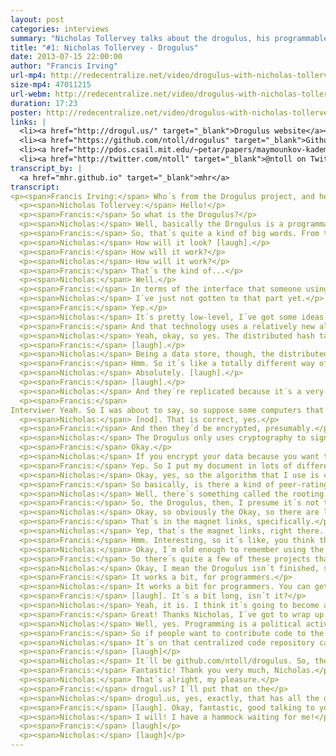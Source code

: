 ```yaml
---
layout: post
categories: interviews
summary: "Nicholas Tollervey talks about the drogulus, his programmable peer-to-peer data store. In the process he describes how a Distributed Hash Table (DHT) works and what motivated him to start the project."
title: "#1: Nicholas Tollervey - Drogulus"
date: 2013-07-15 22:00:00
author: "Francis Irving"
url-mp4: http://redecentralize.net/video/drogulus-with-nicholas-tollervey.mp4
size-mp4: 47011215
url-webm: http://redecentralize.net/video/drogulus-with-nicholas-tollervey.webm
duration: 17:23
poster: http://redecentralize.net/video/drogulus-with-nicholas-tollervey.jpg
links: |
  <li><a href="http://drogul.us/" target="_blank">Drogulus website</a></li>
  <li><a href="https://github.com/ntoll/drogulus" target="_blank">Github repository</a></li>
  <li><a href="http://pdos.csail.mit.edu/~petar/papers/maymounkov-kademlia-lncs.pdf" target="_blank">Kademlia paper</a></li>
  <li><a href="http://twitter.com/ntoll" target="_blank">@ntoll on Twitter</a></li>
transcript_by: |
  <a href="mhr.github.io" target="_blank">mhr</a>
transcript:
<p><span>Francis Irving:</span> Who´s from the Drogulus project, and he´s a technical Python person, and a training musician, and he also used to be a teacher, and he´s making the Drogulus, and he´s going to tell us all about it. Hello!</p>
  <p><span>Nicholas Tollervey:</span> Hello!</p>
  <p><span>Francis:</span> So what is the Drogulus?</p>
  <p><span>Nicholas:</span> Well, basically the Drogulus is a programmable peer-to-peer data store that I´ve been working on during my commute to London, my fourteen minute commute in the morning. Basically, what it is, it´s a bit of an experiment in peer-to-peer decentralization. It´s sort of a place for me to experiment and explore some ideas that have been knocking around in my head for quite a while. So the Drogulus itself is a global, federated, decentralized, open data store that can be programmed by anyone. And we ensure that identity and providence of the people using the Drogulus is ensured by cryptographically signing digital adresses, we use public-key cryptography for that. So being federated, in that the system consists of many independent entities and decentralized, there´s no one entity more important than any of the others. It means that users are free from choke points of authority that may be used to control access or usage of the system. Being open.</p>
  <p><span>Francis:</span> So, that´s quite a kind of big words. From the user´s point of view, how will that look in the end?</p>
  <p><span>Nicholas:</span> How will it look? [laugh].</p>
  <p><span>Francis:</span> How will it work?</p>
  <p><span>Nicholas:</span> How will it work?</p>
  <p><span>Francis:</span> That´s the kind of...</p>
  <p><span>Nicholas:</span> Well.</p>
  <p><span>Francis:</span> In terms of the interface that someone using it will experience?</p>
  <p><span>Nicholas:</span> I´ve just not gotten to that part yet.</p>
  <p><span>Francis:</span> Yep.</p>
  <p><span>Nicholas:</span> It´s pretty low-level, I´ve got some ideas of how it might work. But, you know, the important thing for me at the moment is to get sort of the basic technology right and working, and then build on top of that.</p>
  <p><span>Francis:</span> And that technology uses a relatively new algorithm, doesn´t it? The distributed hash table algorithm?</p>
  <p><span>Nicholas:</span> Yeah, okay, so yes. The distributed hash table. So, I´ll explain what that is. Out of a totally abstract and nontechnical level, I´ll explain how it works. This is the story of the distributed hash table, as it were. It´s sort of a peer-to-peer dictionary, so there´s a unique key in the dictionary that identifies some value. So, in the case of the traditional dictionary, the key is the word and then the associated value is its definition. Like ìaardvarkî is an animal with a long snout that always appears at the beginning of most dictionaries.</p>
  <p><span>Francis:</span> [laugh].</p>
  <p><span>Nicholas:</span> Being a data store, though, the distributed hash table allows us to create, retrieve, update, and delete their own keys and associated digital values. So, the hash table is distributed because it´s split up into many, into the equivalent of sort of, there´d be different volumes of a traditional dictionary, where each volume relates to a particular area in the whole dictionary, as it were, and each person who ever uses the distributed hash table has a copy of just one volume from the distributed hash table. But each volume can be distributed to many, many different users. And so what users do is they keep track of their friends on the network to know which friend holds what volume, so that when they want to interact with the distributed hash table, and they move to contact in order to retrieve a value or effect the changes to the distributed hash table, and if they don´t know the person with the correct volume for the thing that they´re trying to interact with, then they play sort of a six degrees of separation game with their friends until the person with the right volume is found. And the other important thing to mention with distributed hash tables is that they share an interesting property with Bittorrent, which is where the more popular an entry into the distributed hash table becomes, the more widespread it becomes in the dictionary itself, which means the performance is improved since popular items are actually easier to find. That´s kind of it, at a high level.</p>
  <p><span>Francis:</span> Hmm. So it´s like a totally different way of storing things. So rather than store it on a physical hard drive on my computer, they´re kind of actually spread out over the Internet? Do I not even know where they are?</p>
  <p><span>Nicholas:</span> Absolutely. [laugh].</p>
  <p><span>Francis:</span> [laugh].</p>
  <p><span>Nicholas:</span> And they´re replicated because it´s a very nebulous thing, this distributed hash table, so there are peers joining and leaving the distributed hash table all the time, so part of the algorithm is that values are replicated through the hash table so that, you know, you´d have to get rid of a huge number of nodes to ensure that you got rid of a value.</p>
  <p><span>Francis:</span> 
Interviwer Yeah. So I was about to say, so suppose some computers that happen to store either document as saved in the hash table, like important documents to me, and would there be multiple copies of it, and on different people´s machines?</p>
  <p><span>Nicholas:</span> [nod]. That is correct, yes.</p>
  <p><span>Francis:</span> And then they´d be encrypted, presumably.</p>
  <p><span>Nicholas:</span> The Drogulus only uses cryptography to sign digital assets.</p>
  <p><span>Francis:</span> Okay.</p>
  <p><span>Nicholas:</span> If you encrypt your data because you want to make it private, then that´s up to you. But that´s not going to be dealt with at a higher level, obviously. But I´m working at a very kind of low-level, here. To get the basic functionality right.</p>
  <p><span>Francis:</span> Yep. So I put my document in lots of different places, it´s spread automatically by the distributed hash table by the Internet, and then if several of those computers then disappear for some reason, or the person stops running software, or deletes all of the content in that node, does it then detect that and then replicate it, automatically, to other nodes?</p>
  <p><span>Nicholas:</span> Okay, yes, so the algorithm that I use is called Kademlia, and there´s a rather excellent paper from about ten years ago that explains this in great detail, but every X number of minutes, the algorithm tries, or a node will try and replicate its value to close-by peers. So it will try to spread things out like that. The other thing is that the way Kademlia works is that it tries to use the most, the best performing peers in the distributed hash table. So it´ll use those that have demonstrated that they´ve had lots of uptime, let me see what I mean, and try to use those more than those that are bit more transient, as it were.</p>
  <p><span>Francis:</span> So basically, is there a kind of peer-rating system almost like eBay´s rating system, where the nodes rank each other?</p>
  <p><span>Nicholas:</span> Well, there´s something called the rooting table, which is basically how - I just told you about the distributed hash table - That´s where the node on the network keeps track of its ìfriendsî, as it were, ìfriendsî elsewhere on the distributed hash table. That´s actually ordered so that the most performing, the best performing nodes are ranked higher in the rooting table than other nodes. So, yeah.</p>
  <p><span>Francis:</span> So, the Drogulus, then, I presume it´s not the first implementation of DHT. What motivated you to make the Drogulus, and what´s kind of interesting about it?</p>
  <p><span>Nicholas:</span> Okay, so obviously the Okay, so there are lots of different distributed hash tables and obviously there was an implementation behind the original paper. The most famous implementation of Kademlia is probably the way that Bittorrent uses it for tracking, for replacing trackers.</p>
  <p><span>Francis:</span> That´s in the magnet links, specifically.</p>
  <p><span>Nicholas:</span> Yep, that´s the magnet links, right there. So my motivation for creating the Drogulus is a bit different to Bittorrent and things. Basically I have a growing unease with the current state of the Web, and this could be summarized in three ways. The first one is that on the Web, users are no longer in control of their data online, and identity, they´re locked into website that act as walled gardens of data, each requiring different sets of credentials, et cetera, et cetera, et cetera. The second problem, unease that I have, is that programmers have to build on the Web using complicated and quirky technology that´s defined in a top-down manner by committees and things. You know, you only have to sort of think about OAuth and calls and JavaScript Date objects, and things like that to realize that it´s a bit hacky, and there´s no way for developers to sort of maybe get around that, they have to wait for browser developers to implement the latest version of JavaScript, or implement the latest HTML5 things, and they have no say into, you know, that DRM is going into the new standard, and things like that. So, it´s top-down rather than bottom-up. And the most important problem I have is that there are many advertent points of control and lock-in and authority built into the Web, by virtue of the way that it´s built/architected. Each of these problems is, each of which is sort of a potential mechanism for disempowerment, and spying, and exploitation, and things like that, which obviously, given the recent shenanigans with Snowden, and the Pirate Bay being censored, and of course everybody knows about the Great Firewall of China. You know, I think that sort of the beautifully simple and open sort of hypertext system that Tim Berners-Lee created has grown into a mechanism of sort of centralization and complication that´s beholden to sort of dodgy commercial, political, and legal manipulation, and you know, more worryingly, our data´s analyzed by companies, and it´s sold in the form of targeted advertising. And governments get access to it without our consent. So to get back to the Drogulus, rather than slagging off the Web, which I believe is a great thing, there are many aspects of today´s Web that are contrary to the concept that´s very important to me, and that´s autonomy. So by autonomy, I mean someone who is self-directing, they´re free to act of their own accord, and they lack imposition from others. And autonomy also suggests there´s some sort of intelligence and reason and awareness enough to be able to enjoy and make use of this freedom that you have. And by having this intelligence, it sort of entails decision-making, so that people become accountable for their actions. And lastly, autonomy is sort of the opposite of such undesirable states as tyranny and slavery and nasty things like that. So I asked myself, you know, how would software designed to grow autonomy function, and I started to hack, and we get the Drogulus.</p>
  <p><span>Francis:</span> Hmm. Interesting, so it´s like, you think the original Web was or felt free, and that is kind of recreating it in some ways, or what it was originally meant to be?</p>
  <p><span>Nicholas:</span> Okay, I´m old enough to remember using the Web when it was just text. [laugh]. And when I was at university back in 1993, using Mosaic Web browser, and I remember actually staying up until the early hours in the computing lab just browsing the Net, and realizing that NASA is on the Web, and look, there´s all this information over here, and there´s this guy writing stuff over here, and you know, all this amazing stuff, and at the moment it just feels like well, I was thinking about it just yesterday, which websites do I visit most? Well there´s Google for search, there´s the BBC news website, the Guardian, Hacker News for all my sort of technology stuff, I´ve got various RSS readers (RSS feeds), through which I used to use Google Reader, and that´s not shut down, so there´s only really a handful of websites that I might use and gone is this sort of proliferation of everyone had a different blog, and people had control because they were in control of their server, and so on and so forth. So yes, in a way, it is a little about getting back to that decentralized nature that was the beginning of the Web.</p>
  <p><span>Francis:</span> So there´s quite a few of these projects that are thinking about sort of how to redecentralize the Internet in different ways, and what do you think the implications are, what might happen, and what should we watch out for, both good and bad, and quite a few people are starting things like the Drogulus?</p>
  <p><span>Nicholas:</span> Okay, I mean the Drogulus isn´t finished, so you can´t use it yet, although it´s getting close to a usable state.</p>
  <p><span>Francis:</span> It works a bit, for programmers.</p>
  <p><span>Nicholas:</span> It works a bit for programmers. You can get the test suite to pass. [laugh]. So, basically, from my point of view, decentralization means a loss of power, or a movement of power, from those that control and use the centralized systems that we currently have to those who participate in and build the decentralized systems that are being built. And in a way, it´s sort of a way of answering three questions. You know, what is the best way to organize diverse entities that coexist together in large dynamic groups, like in a society or in a network? How are these arrangements created, and who is responsible for making these things work? These are questions that are surprisingly important for political philosophy and the software engineer. It shows that, you know, there´s quite a bit of overlap between these two subjects, when you start to think about it. So, you know, questions like what is the best way to organize diverse entities can be answered in a political way by saying, well, use this form of government, and not that form of government, and so on and so forth. So peer-to-peer answers questions, these questions, by saying the most effective way to organize the most diverse, dynamic group of things, participants, is with a peer-to-peer architecture, which can be, for example, for a technical reason, like Bittorrent, it´s just more efficient to do what you want to do in that particular way, or it might be for political reasons, like, you know, with Bitcoin, because you don´t want a central bank controlling a currency. And the means of creating such a network is for an open protocol that describes the expected behavior of the participants, including sort of checks and balances to ensure that participants are behaving themselves on the network, and it´s therefore the participants´ responsibility to correctly implement the protocol in order to make the system work correctly. So, I guess the redicent redecitrent [rede]centralization (I´ll try to say that properly).</p>
  <p><span>Francis:</span> [laugh]. It´s a bit long, isn´t it?</p>
  <p><span>Nicholas:</span> Yeah, it is. I think it´s going to become a significant force because people have seen the pendulum swing from a decentralized web to a very centralized web, and the pendulum´s swinging back, there´s a reaction to this centralization, and it´ll become a sort of significant force for change, and that it´s sort of our responsibility as people who are participating in creating these peer-to-peer systems to make sure that what we do provides a sort of net improvement on the way things are at the moment, and promotes, you know, autonomy, this thing that I think is valuable. Rather than facilitate sort of disempowerment, and spying, and sort of other nefarious sort of activities. And yeah, that´s about it.</p>
  <p><span>Francis:</span> Great! Thanks Nicholas, I´ve got to wrap up right now. [laugh]. I feel like I have a bit more responsibility as a programmer.</p>
  <p><span>Nicholas:</span> Well, yes. Programming is a political activity because we´re creating the rules of the digital world, as programmers, and if you do it in an unthinking way, without considering the ethical implications of what you´re writing, then in some sense, you´re not being responsible. And this is something that´s important to me.</p>
  <p><span>Francis:</span> So if people want to contribute code to the Drogulus, where can they find it? [laugh]</p>
  <p><span>Nicholas:</span> It´s on that centralized code repository called Github. [laugh]</p>
  <p><span>Francis:</span> [laugh]</p>
  <p><span>Nicholas:</span> It´ll be github.com/ntoll/drogulus. So, there´s a website at drogul.us as well, so.</p>
  <p><span>Francis:</span> Fantastic! Thank you very much, Nicholas.</p>
  <p><span>Nicholas:</span> That´s alright, my pleasure.</p>
  <p><span>Francis:</span> drogul.us? I´ll put that on the</p>
  <p><span>Nicholas:</span> drogul.us, yes, exactly, that has all the details on it.</p>
  <p><span>Francis:</span> [laugh]. Okay, fantastic, good talking to you, and have a good rest of this summery day.</p>
  <p><span>Nicholas:</span> I will! I have a hammock waiting for me!</p>
  <p><span>Francis:</span> [laugh]</p>
  <p><span>Nicholas:</span> [laugh]</p>
---
```


